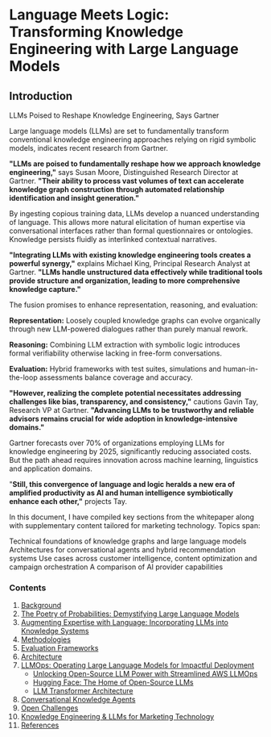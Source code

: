 # Language Meets Logic: Transforming Knowledge Engineering with Large Language Models

## Introduction

LLMs Poised to Reshape Knowledge Engineering, Says Gartner

Large language models (LLMs) are set to fundamentally transform conventional knowledge engineering approaches relying on rigid symbolic models, indicates recent research from Gartner.

**"LLMs are poised to fundamentally reshape how we approach knowledge engineering,"** says Susan Moore, Distinguished Research Director at Gartner. **"Their ability to process vast volumes of text can accelerate knowledge graph construction through automated relationship identification and insight generation."**

By ingesting copious training data, LLMs develop a nuanced understanding of language. This allows more natural elicitation of human expertise via conversational interfaces rather than formal questionnaires or ontologies. Knowledge persists fluidly as interlinked contextual narratives.

**"Integrating LLMs with existing knowledge engineering tools creates a powerful synergy,"** explains Michael King, Principal Research Analyst at Gartner. **"LLMs handle unstructured data effectively while traditional tools provide structure and organization, leading to more comprehensive knowledge capture."**

The fusion promises to enhance representation, reasoning, and evaluation:

**Representation:** Loosely coupled knowledge graphs can evolve organically through new LLM-powered dialogues rather than purely manual rework.

**Reasoning:** Combining LLM extraction with symbolic logic introduces formal verifiability otherwise lacking in free-form conversations.

**Evaluation:** Hybrid frameworks with test suites, simulations and human-in-the-loop assessments balance coverage and accuracy.

**"However, realizing the complete potential necessitates addressing challenges like bias, transparency, and consistency,"** cautions Gavin Tay, Research VP at Gartner. **"Advancing LLMs to be trustworthy and reliable advisors remains crucial for wide adoption in knowledge-intensive domains."**

Gartner forecasts over 70% of organizations employing LLMs for knowledge engineering by 2025, significantly reducing associated costs. But the path ahead requires innovation across machine learning, linguistics and application domains.

"**Still, this convergence of language and logic heralds a new era of amplified productivity as AI and human intelligence symbiotically enhance each other,"** projects Tay.

In this document, I have compiled key sections from the whitepaper along with supplementary content tailored for marketing technology. Topics span:

Technical foundations of knowledge graphs and large language models
Architectures for conversational agents and hybrid recommendation systems
Use cases across customer intelligence, content optimization and campaign orchestration
A comparison of AI provider capabilities

### Contents
1. [Background](KnowledgeEngineering%20.md)
2. [The Poetry of Probabilities: Demystifying Large Language Models](docs/LLM.md)
3. [Augmenting Expertise with Language: Incorporating LLMs into Knowledge Systems](docs/Incorporating_LLMs.md)
4. [Methodologies](docs/Methodologies.md)
5. [Evaluation Frameworks](docs/Evaluation_Frameworks.md)
6. [Architecture](docs/Architectures.md)
7.  [LLMOps: Operating Large Language Models for Impactful Deployment](docs/LLMOps.md)
    - [Unlocking Open-Source LLM Power with Streamlined AWS LLMOps](docs/llm_open_source.md)
    - [Hugging Face: The Home of Open-Source LLMs](docs/Hugging_Face.md)
    - [LLM Transformer Architecture](docs/Transformer.md)
8. [Conversational Knowledge Agents](docs/Conversational_Knowledge_Agents.md)
9. [Open Challenges](docs/Open_Challenges.md)
10. [Knowledge Engineering & LLMs for Marketing Technology](docs/MarTech.md)
11. [References](docs/References.md)












